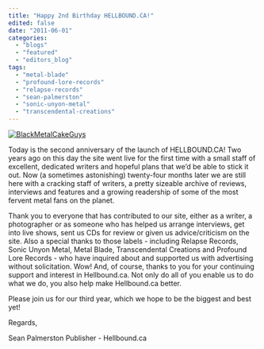 ```yaml
---
title: "Happy 2nd Birthday HELLBOUND.CA!"
edited: false
date: "2011-06-01"
categories:
  - "blogs"
  - "featured"
  - "editors_blog"
tags:
  - "metal-blade"
  - "profound-lore-records"
  - "relapse-records"
  - "sean-palmerston"
  - "sonic-unyon-metal"
  - "transcendental-creations"
---
```


[![](http://www.hellbound.ca/wp-content/uploads/2010/06/BlackMetalCakeGuys.jpg "BlackMetalCakeGuys")](http://www.hellbound.ca/wp-content/uploads/2010/06/BlackMetalCakeGuys.jpg)

Today is the second anniversary of the launch of HELLBOUND.CA! Two years ago on this day the site went live for the first time with a small staff of excellent, dedicated writers and hopeful plans that we’d be able to stick it out. Now (a sometimes astonishing) twenty-four months later we are still here with a cracking staff of writers, a pretty sizeable archive of reviews, interviews and features and a growing readership of some of the most fervent metal fans on the planet.

Thank you to everyone that has contributed to our site, either as a writer, a photographer or as someone who has helped us arrange interviews, get into live shows, sent us CDs for review or given us advice/criticism on the site. Also a special thanks to those labels - including Relapse Records, Sonic Unyon Metal, Metal Blade, Transcendental Creations and Profound Lore Records - who have inquired about and supported us with advertising without solicitation. Wow! And, of course, thanks to you for your continuing support and interest in Hellbound.ca. Not only do all of you enable us to do what we do, you also help make Hellbound.ca better.

Please join us for our third year, which we hope to be the biggest and best yet!

Regards,

Sean Palmerston Publisher - Hellbound.ca
